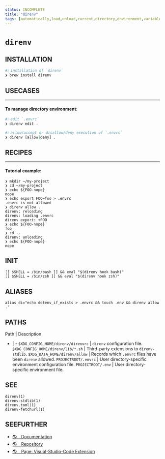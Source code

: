 ```yaml
---
status: INCOMPLETE
title: "direnv"
tags: [automatically,load,unload,current,directory,environment,variables]
---
```


# `direnv`

## INSTALLATION


```bash
#ℹ︎ installation of `direnv`
❯ brew install direnv
```


## USECASES

----
#### To manage directory environment:


```bash
#ℹ︎ edit `.envrc`
❯ direnv edit .
```


```bash
#ℹ︎ allow/accept or disallow/deny execution of `.envrc`
❯ direnv [allow|deny] .
```


## RECIPES

----
#### Tutorial example:

    ❯ mkdir ~/my-project
    ❯ cd ~/my-project
    ❯ echo ${FOO-nope}
    nope
    ❯ echo export FOO=foo > .envrc
    .envrc is not allowed
    ❯ direnv allow .
    direnv: reloading
    direnv: loading .envrc
    direnv export: +FOO
    ❯ echo ${FOO-nope}
    foo
    ❯ cd ..
    direnv: unloading
    ❯ echo ${FOO-nope}
    nope


## INIT

    [[ $SHELL = /bin/bash ]] && eval "$(direnv hook bash)"
    [[ $SHELL = /bin/zsh ]] && eval "$(direnv hook zsh)"

## ALIASES

    alias di="echo dotenv_if_exists > .envrc && touch .env && direnv allow ."


## PATHS

Path | Description
- | -
`$XDG_CONFIG_HOME/direnv/direnvrc` | `direnv` configuration file.
`$XDG_CONFIG_HOME/direnv/lib/*.sh` | Third-party extensions to `direnv-stdlib`.
`$XDG_DATA_HOME/direnv/allow` | Records which `.envrc` files have been `direnv` allowed.
`PROJECTROOT/.envrc` | User directory-specific environment configuration file.
`PROJECTROOT/.env` | User directory-specific environment file.

## SEE

    direnv(1)
    direnv-stdlib(1)
    direnv.toml(1)
    direnv-fetchurl(1)

## SEEFURTHER

- [🌎 Documentation](https://github.com/direnv/direnv/wiki)
- [🌎 Repository](https://github.com/direnv/direnv)
- [🌎 Page: Visual-Studio-Code Extension](https://marketplace.visualstudio.com/items?itemName=Rubymaniac.vscode-direnv)
